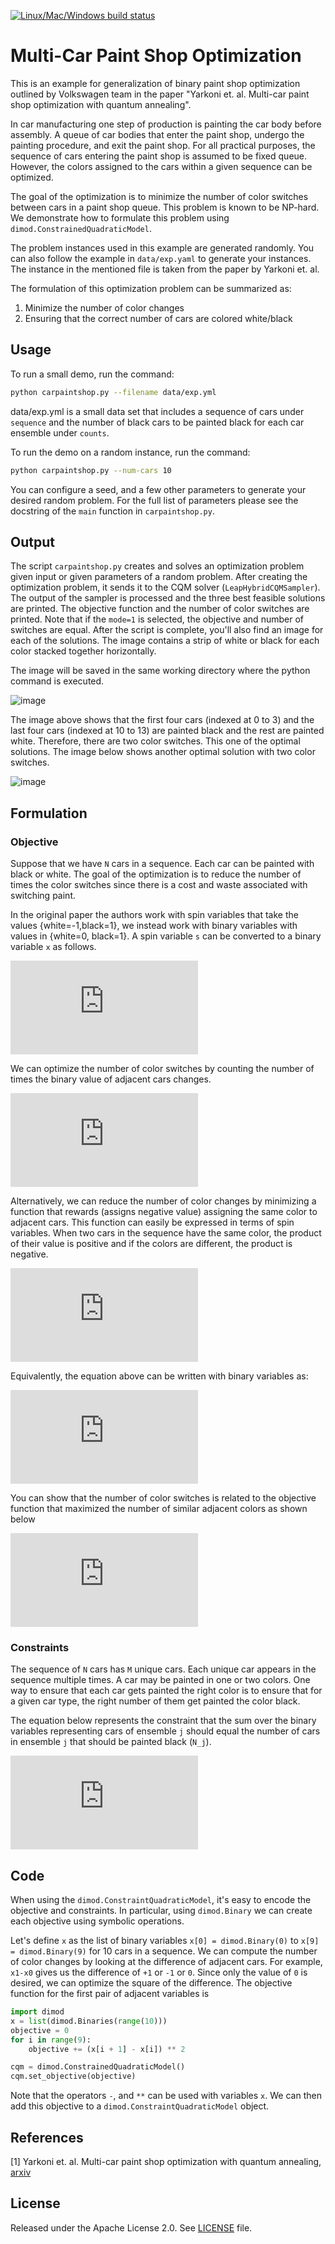 [![Linux/Mac/Windows build status](
  https://circleci.com/gh/dwave-examples/paint-shop-optimization.svg?style=svg)](
  https://circleci.com/gh/dwave-examples/paint-shop-optimization)

# Multi-Car Paint Shop Optimization

This is an example for generalization of binary paint shop optimization outlined 
by Volkswagen team in the paper "Yarkoni et. al. Multi-car paint shop 
optimization with quantum annealing". 

In car manufacturing one step of production is painting
the car body before assembly. A queue of car bodies that enter the paint shop, undergo
the painting procedure, and exit the paint shop. For all practical purposes, 
the sequence of cars entering the paint shop is assumed to be fixed queue. 
However, the colors assigned to the cars within a given sequence can be optimized.

The goal of the optimization is to minimize the number of color switches between 
cars in a paint shop queue. This problem is known to be NP-hard. We demonstrate
how to formulate this problem using `dimod.ConstrainedQuadraticModel`.

The problem instances used in this example are generated randomly. You can also
follow the example in `data/exp.yaml` to generate your instances. The instance in 
the mentioned file is taken from the paper by Yarkoni et. al.


The formulation of this optimization problem can be summarized as:
1) Minimize the number of color changes
2) Ensuring that the correct number of cars are colored white/black


## Usage

To run a small demo, run the command:

```bash
python carpaintshop.py --filename data/exp.yml
```

data/exp.yml is a small data set that includes a sequence of cars 
under `sequence` and the number of black cars to be painted black 
for each car ensemble under `counts`. 

To run the demo on a random instance, run the command:

```bash
python carpaintshop.py --num-cars 10
```

You can configure a seed, and a few other parameters to generate your desired
random problem. For the full list of parameters please see the docstring of the
`main` function in `carpaintshop.py`. 


## Output
The script `carpaintshop.py` creates and solves an optimization problem given input 
or given parameters of a random problem. After creating the optimization problem, it 
sends it to the CQM solver (`LeapHybridCQMSampler`). The output of the sampler is 
processed and the three best feasible solutions are printed. The objective function 
and the number of color switches are printed. Note that if the `mode=1` is selected, 
the objective and number of switches are equal. After the script is complete, you'll 
also find an image for each of the solutions. The image contains a strip of white or 
black for each color stacked together horizontally.

The image will be saved in the same working directory where the python command 
is executed.

![image](assets/exp.yml_color_sequence_image_0_1.png)

The image above shows that the first four cars (indexed at 0 to 3) and the last 
four cars (indexed at 10 to 13) are painted black and the rest are painted white. 
Therefore, there are two color switches. This one of the optimal solutions. The 
image below shows another optimal solution with two color switches.

![image](assets/exp.yml_color_sequence_image_1_1.png)


## Formulation
### Objective
Suppose that we have `N` cars in a sequence. Each car can be painted with black or 
white. The goal of the optimization is to reduce the number of times the color 
switches since there is a cost and waste associated with switching paint.

In the original paper the authors work with spin variables that take the values 
{white=-1,black=1}, we instead work with binary variables with values in {white=0, black=1}. A spin 
variable `s` can be converted to a binary variable `x` as follows.

![equation](http://latex.codecogs.com/gif.latex?%5Cbg_white%20%5Clarge%20x%20%3D%20%28s%20&plus;%201%29%20/%202)

We can optimize the number of color switches by counting the number of times 
the binary value of adjacent cars changes.

![equation](https://latex.codecogs.com/gif.latex?%5Cbg_white%20%5Clarge%20f_1%20%3D%20%5Csum_%7Bi%3D0%7D%5E%7Bi%3DN-2%7D%28x_i%20-%20x_%7Bi&plus;1%7D%29%5E2)

Alternatively, we can reduce the number of color changes by minimizing a function 
that rewards (assigns negative value) assigning the same color to adjacent cars. 
This function can easily be expressed in terms of spin variables. When two cars 
in the sequence have the same color, the product of their value is positive and 
if the colors are different, the product is negative.


![equation](https://latex.codecogs.com/gif.latex?%5Cbg_white%20%5Clarge%20f_2%20%3D%20-%5Csum_%7Bi%3D0%7D%5E%7Bi%3DN-2%7D%20s_i%20s_%7Bi&plus;1%7D)

Equivalently, the equation above can be written with binary variables as:

![equation](https://latex.codecogs.com/gif.latex?%5Cbg_white%20%5Clarge%20f_2%20%3D%20-%5Csum_%7Bi%3D0%7D%5E%7Bi%3DN-2%7D%20%282x_i%20-%201%29%20%282x_%7Bi&plus;1%7D-1%29)

You can show that the number of color switches is related to the objective 
function that maximized the number of similar adjacent colors as shown below

![equation](https://latex.codecogs.com/gif.latex?%5Cbg_white%20%5Clarge%20N%20-%201%20&plus;%20f_2%20%3D%202%20f_1)


### Constraints
The sequence of `N` cars has `M` unique cars. Each unique car appears in the 
sequence multiple times. A car may be painted in one or two colors. One way to 
ensure that each car gets painted the right color is to ensure that for a given 
car type, the right number of them get painted the color black.

The equation below represents the constraint that the sum over the binary 
variables representing cars of ensemble `j` should equal the number of cars 
in ensemble `j` that should be painted black (`N_j`).

![equation](https://latex.codecogs.com/gif.latex?%5Cbg_white%20%5Clarge%20%5Csum_%7Bi%5Cin%20C_j%7D%20x_i%20%3D%20N_j%20%7E%7E%7E%20%5Cforall%20j)


## Code

When using the `dimod.ConstraintQuadraticModel`, it's easy to encode the 
objective and constraints. In particular, using `dimod.Binary` we can create 
each objective using symbolic operations.

Let's define `x` as the list of binary variables `x[0] = dimod.Binary(0)` to 
`x[9] = dimod.Binary(9)` for 10 cars in a sequence. We can compute the number 
of color changes by looking at the difference of adjacent cars. For example, 
`x1-x0` gives us the difference of `+1` or `-1` or `0`. Since only the value 
of `0` is desired, we can optimize the square of the difference. The objective 
function for the first pair of adjacent variables is

```python
import dimod
x = list(dimod.Binaries(range(10)))
objective = 0
for i in range(9):
    objective += (x[i + 1] - x[i]) ** 2

cqm = dimod.ConstrainedQuadraticModel()
cqm.set_objective(objective)
```

Note that the operators `-`, and `**` can be used with variables `x`. We can 
then add this objective to a `dimod.ConstraintQuadraticModel` object.


## References

[1] Yarkoni et. al. Multi-car paint shop optimization with quantum annealing, 
[arxiv](https://arxiv.org/pdf/2109.07876.pdf)

## License

Released under the Apache License 2.0. See [LICENSE](LICENSE) file.

